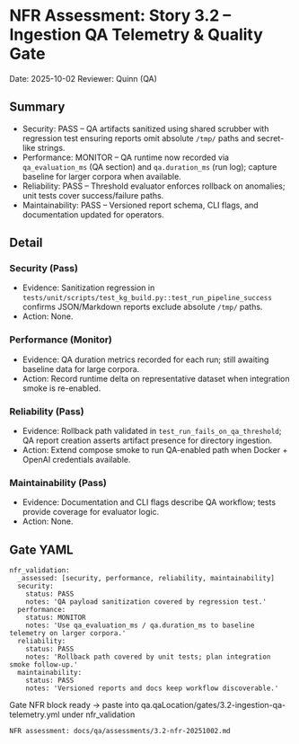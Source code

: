 # NFR Assessment: Story 3.2 – Ingestion QA Telemetry & Quality Gate

Date: 2025-10-02
Reviewer: Quinn (QA)

## Summary

- Security: PASS – QA artifacts sanitized using shared scrubber with regression test ensuring reports omit absolute `/tmp/` paths and secret-like strings.
- Performance: MONITOR – QA runtime now recorded via `qa_evaluation_ms` (QA section) and `qa.duration_ms` (run log); capture baseline for larger corpora when available.
- Reliability: PASS – Threshold evaluator enforces rollback on anomalies; unit tests cover success/failure paths.
- Maintainability: PASS – Versioned report schema, CLI flags, and documentation updated for operators.

## Detail

### Security (Pass)
- Evidence: Sanitization regression in `tests/unit/scripts/test_kg_build.py::test_run_pipeline_success` confirms JSON/Markdown reports exclude absolute `/tmp/` paths.
- Action: None.

### Performance (Monitor)
- Evidence: QA duration metrics recorded for each run; still awaiting baseline data for large corpora.
- Action: Record runtime delta on representative dataset when integration smoke is re-enabled.

### Reliability (Pass)
- Evidence: Rollback path validated in `test_run_fails_on_qa_threshold`; QA report creation asserts artifact presence for directory ingestion.
- Action: Extend compose smoke to run QA-enabled path when Docker + OpenAI credentials available.

### Maintainability (Pass)
- Evidence: Documentation and CLI flags describe QA workflow; tests provide coverage for evaluator logic.
- Action: None.

## Gate YAML
```
nfr_validation:
  _assessed: [security, performance, reliability, maintainability]
  security:
    status: PASS
    notes: 'QA payload sanitization covered by regression test.'
  performance:
    status: MONITOR
    notes: 'Use qa_evaluation_ms / qa.duration_ms to baseline telemetry on larger corpora.'
  reliability:
    status: PASS
    notes: 'Rollback path covered by unit tests; plan integration smoke follow-up.'
  maintainability:
    status: PASS
    notes: 'Versioned reports and docs keep workflow discoverable.'
```

Gate NFR block ready → paste into qa.qaLocation/gates/3.2-ingestion-qa-telemetry.yml under nfr_validation

```
NFR assessment: docs/qa/assessments/3.2-nfr-20251002.md
```
